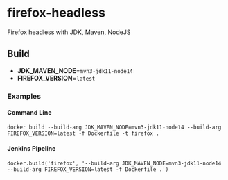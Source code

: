# firefox-headless
Firefox headless with JDK, Maven, NodeJS

## Build

- **JDK_MAVEN_NODE**=`mvn3-jdk11-node14`
- **FIREFOX_VERSION**=`latest`

### Examples

#### Command Line

`docker build --build-arg JDK_MAVEN_NODE=mvn3-jdk11-node14 --build-arg FIREFOX_VERSION=latest -f Dockerfile -t firefox .`

#### Jenkins Pipeline

`docker.build('firefox', '--build-arg JDK_MAVEN_NODE=mvn3-jdk11-node14 --build-arg FIREFOX_VERSION=latest -f Dockerfile .')`
